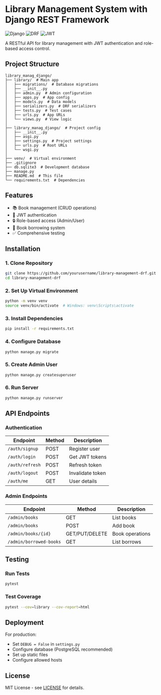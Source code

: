 # Library Management System with Django REST Framework

![Django](https://img.shields.io/badge/Django-092E20?style=for-the-badge&logo=django&logoColor=white)
![DRF](https://img.shields.io/badge/DJANGO-REST-ff1709?style=for-the-badge&logo=django&logoColor=white&color=ff1709&labelColor=gray)
![JWT](https://img.shields.io/badge/JWT-black?style=for-the-badge&logo=JSON%20web%20tokens)

A RESTful API for library management with JWT authentication and role-based access control.

## Project Structure
```
library_manag_django/
├── library/  # Main app
│   ├── migrations/  # Database migrations
│   ├── __init__.py
│   ├── admin.py  # Admin configuration
│   ├── apps.py  # App config
│   ├── models.py  # Data models
│   ├── serializers.py  # DRF serializers
│   ├── tests.py  # Test cases
│   ├── urls.py  # App URLs
│   └── views.py  # View logic
│
├── library_manag_django/  # Project config
│   ├── __init__.py
│   ├── asgi.py
│   ├── settings.py  # Project settings
│   ├── urls.py  # Root URLs
│   └── wsgi.py
│
├── venv/  # Virtual environment
├── .gitignore
├── db.sqlite3  # Development database
├── manage.py
├── README.md  # This file
└── requirements.txt  # Dependencies
```

## Features

- 📚 Book management (CRUD operations)
- 👥 JWT authentication
- 🔒 Role-based access (Admin/User)
- 📅 Book borrowing system
- ✅ Comprehensive testing

## Installation

### 1. Clone Repository
```bash
git clone https://github.com/yourusername/library-management-drf.git
cd library-management-drf
```

### 2. Set Up Virtual Environment
```bash
python -m venv venv
source venv/bin/activate  # Windows: venv\Scripts\activate
```

### 3. Install Dependencies
```bash
pip install -r requirements.txt
```

### 4. Configure Database
```bash
python manage.py migrate
```

### 5. Create Admin User
```bash
python manage.py createsuperuser
```

### 6. Run Server
```bash
python manage.py runserver
```

## API Endpoints

### Authentication
| Endpoint       | Method | Description       |
|---------------|--------|-------------------|
| `/auth/signup` | POST  | Register user    |
| `/auth/login`  | POST  | Get JWT tokens   |
| `/auth/refresh` | POST  | Refresh token    |
| `/auth/logout` | POST  | Invalidate token |
| `/auth/me`     | GET   | User details     |

### Admin Endpoints
| Endpoint            | Method       | Description         |
|---------------------|-------------|---------------------|
| `/admin/books`      | GET         | List books         |
| `/admin/books`      | POST        | Add book           |
| `/admin/books/{id}` | GET/PUT/DELETE | Book operations |
| `/admin/borrowed-books` | GET | List borrows |

## Testing

### Run Tests
```bash
pytest
```

### Test Coverage
```bash
pytest --cov=library --cov-report=html
```

## Deployment

For production:
- Set `DEBUG = False` in `settings.py`
- Configure database (PostgreSQL recommended)
- Set up static files
- Configure allowed hosts

## License

MIT License - see [LICENSE](LICENSE) for details.

